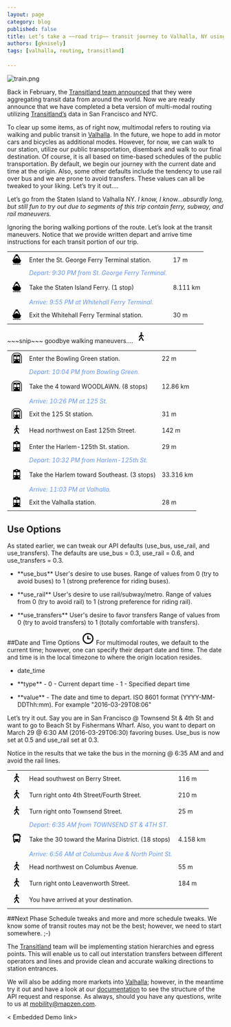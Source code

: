 ```yaml
---
layout: page
category: blog
published: false
title: Let’s take a ~~road trip~~ transit journey to Valhalla, NY using Valhalla.
authors: [gknisely]
tags: [valhalla, routing, transitland]

---
```


![train.png](./images/train.png)

Back in February, the [Transitland team announced](https://mapzen.com/blog/help-us-catalog-the-transit-feeds-of-the-world) that they were aggregating transit data from around the world.  Now we are ready announce that we have completed a beta version of multi-modal routing utilizing [Transitland’s](https://transit.land/) data in San Francisco and NYC.

To clear up some items, as of right now, multimodal refers to routing via walking and public transit in [Valhalla](https://mapzen.com/projects/turn-by-turn).  In the future, we hope to add in motor cars and bicycles as additional modes.  However, for now, we can walk to our station, utilize our public transportation, disembark and walk to our final destination.  Of course, it is all based on time-based schedules of the public transportation.  By default, we begin our journey with the current date and time at the origin.  Also, some other defaults include the tendency to use rail over bus and we are prone to avoid transfers.  These values can all be tweaked to your liking.  Let’s try it out….

Let’s go from the Staten Island to Valhalla NY.  <i>I know, I know…absurdly long, but still fun to try out due to segments of this trip contain ferry, subway, and rail maneuvers.</i>

Ignoring the boring walking portions of the route.  Let’s look at the transit maneuvers.  Notice that we provide written depart and arrive time instructions for each transit portion of our trip.

<table>
<tr><td><img src="./images/transit-type-4.png" alt="ferry" style="width: 30px;"/>
</td><td>Enter the St. George Ferry Terminal station.</td><td>17 m</td></tr>
<tr><td><img src="./images/transit-type-4.png" alt="ferry" style="width: 30px;"/></td><td><i><font color = "6495ED">Depart: 9:30 PM from St. George Ferry Terminal.</font></i><br><br>Take the Staten Island Ferry. (1 stop)<br><br><i><font color = "6495ED">Arrive: 9:55 PM at Whitehall Ferry Terminal.</font></i></td><td>8.111 km</td></tr>
<tr><td><img src="./images/transit-type-4.png" alt="ferry" style="width: 30px;"/></td> <td>Exit the Whitehall Ferry Terminal station.</td><td>30 m</td></tr>
</table>

\~\~\~snip\~\~\~ goodbye walking maneuvers….  <img src="./images/mode-pedestrian.png" alt="pedestrian" style="width: 30px;"/>

<table>
<tr><td><img src="./images/transit-type-1.png" alt="subway" style="width: 30px;"/></td><td>Enter the Bowling Green station.</td><td>22 m</td></tr>
<tr><td><img src="./images/transit-type-1.png" alt="subway" style="width: 30px;"/></td><td><i><font color = "6495ED">Depart: 10:04 PM from Bowling Green.</font></i><br><br>Take the 4 toward WOODLAWN. (8 stops)<br><br><i><font color = "6495ED">Arrive: 10:26 PM at 125 St.</font></i></td><td>12.86 km</td></tr>
<tr><td><img src="./images/transit-type-1.png" alt="subway" style="width: 30px;"/></td><td>Exit the 125 St station.</td><td>31 m</td></tr>
<tr><td><img src="./images/mode-pedestrian.png" alt="pedestrian" style="width: 30px;"/></td><td>Head northwest on East 125th Street.</td><td>142 m</td></tr>
<tr><td><img src="./images/transit-type-2.png" alt="rail" style="width: 30px;"/></td><td>Enter the Harlem-125th St. station.</td><td>29 m</td></tr>
<tr><td><img src="./images/transit-type-2.png" alt="rail" style="width: 30px;"/></td><td><i><font color = "6495ED">Depart: 10:32 PM from Harlem-125th St.</font></i><br><br>Take the Harlem toward Southeast. (3 stops)<br><br><i><font color = "6495ED">Arrive: 11:03 PM at Valhalla.</font></i></td><td>33.316 km</td></tr>
<tr><td><img src="./images/transit-type-2.png" alt="rail"style="width: 30px;"/></td><td>Exit the Valhalla station.</td><td>28 m</td></tr>
</table>

## Use Options
As stated earlier, we can tweak our API defaults (use_bus, use_rail, and use_transfers).  The defaults are use_bus = 0.3, use_rail = 0.6, and use_transfers = 0.3.

- <p>**use_bus**  User's desire to use buses. Range of values from 0 (try to avoid buses) to 1 (strong preference for riding buses).
- <p>**use_rail**  User's desire to use rail/subway/metro. Range of values from 0 (try to avoid rail) to 1 (strong preference for riding rail).
- <p>**use_transfers**  User's desire to favor transfers Range of values from 0 (try to avoid transfers) to 1 (totally comfortable with transfers).

##Date and Time Options  <img src="./images/clock.png" alt="date and time options" style="width: 30px;"/>
For multimodal routes, we default to the current time; however, one can specify their depart date and time.  The date and time is in the local timezone to where the origin location resides.

- date_time
 - <p>**type**
   - 0 - Current depart time
   - 1 - Specified depart time
 - <p>**value**
   - The date and time to depart.  ISO 8601 format (YYYY-MM-DDThh:mm). For example "2016-03-29T08:06"

Let’s try it out.  Say you are in San Francisco @ Townsend St & 4th St and want to go to Beach St by Fishermans Wharf.  Also, you want to depart on March 29 @ 6:30 AM (2016-03-29T06:30) favoring buses.  Use_bus is now set at 0.5 and use_rail set at 0.3.

Notice in the results that we take the bus in the morning @ 6:35 AM and and avoid the rail lines.

<table>
<tr><td><img src="./images/mode-pedestrian.png" alt="pedestrian" style="width: 30px;"/></td><td>Head southwest on Berry Street.</td><td>116 m</td></tr>
<tr><td><img src="./images/mode-pedestrian.png" alt="pedestrian" style="width: 30px;"/></td><td>Turn right onto 4th Street/Fourth Street.</td><td>210 m</td></tr>
<tr><td><img src="./images/mode-pedestrian.png" alt="pedestrian" style="width: 30px;"/></td><td>Turn right onto Townsend Street.</td><td>25 m</td></tr>
<tr><td><img src="./images/transit-type-3.png" alt="bus" style="width: 30px;"/></td><td><i><font color = "6495ED">Depart: 6:35 AM from TOWNSEND ST & 4TH ST.</font></i><br><br>Take the 30 toward the Marina District. (18 stops)<br><br><i><font color = "6495ED">Arrive: 6:56 AM at Columbus Ave & North Point St.</font></i></td><td>4.158 km</td></tr>
<tr><td><img src="./images/mode-pedestrian.png" alt="pedestrian" style="width: 30px;"/></td><td>Head northwest on Columbus Avenue.</td><td>55 m</td></tr>
<tr><td><img src="./images/mode-pedestrian.png" alt="pedestrian" style="width: 30px;"/></td><td>Turn right onto Leavenworth Street.<br></td><td>184 m</td></tr>
<tr><td><img src="./images/mode-pedestrian.png" alt="pedestrian"style="width: 30px;"/></td><td>You have arrived at your destination.</td><td> </td></tr>
</table>

##Next Phase
Schedule tweaks and more and more schedule tweaks.  We know some of transit routes may not be the best; however, we need to start somewhere.  ;-)

The [Transitland](https://transit.land/) team will be implementing station hierarchies and egress points.  This will enable us to call out interstation transfers between different operators and lines and provide clean and accurate walking directions to station entrances.

We will also be adding more markets into [Valhalla](https://mapzen.com/projects/turn-by-turn); however, in the meantime try it out and have a look at our [documentation](https://mapzen.com/documentation/turn-by-turn/api-reference/) to see the structure of the API request and response.  As always, should you have any questions, write to us at [mobility@mapzen.com](mailto:mobility@mapzen.com).

< Embedded Demo link>